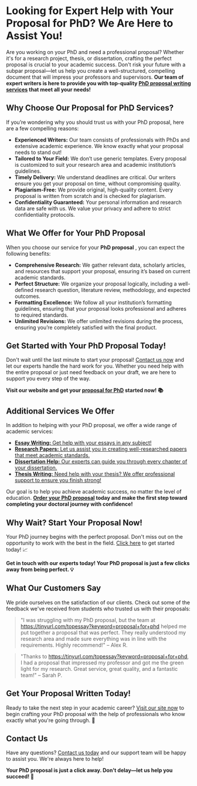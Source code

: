 # Looking for Expert Help with Your Proposal for PhD? We Are Here to Assist You!

Are you working on your PhD and need a professional proposal? Whether it's for a research project, thesis, or dissertation, crafting the perfect proposal is crucial to your academic success. Don't risk your future with a subpar proposal—let us help you create a well-structured, compelling document that will impress your professors and supervisors. **Our team of expert writers is here to provide you with top-quality [PhD proposal writing services](https://tinyurl.com/topessay?keyword=proposal+for+phd) that meet all your needs!**

## Why Choose Our Proposal for PhD Services?

If you’re wondering why you should trust us with your PhD proposal, here are a few compelling reasons:

- **Experienced Writers:** Our team consists of professionals with PhDs and extensive academic experience. We know exactly what your proposal needs to stand out!
- **Tailored to Your Field:** We don’t use generic templates. Every proposal is customized to suit your research area and academic institution’s guidelines.
- **Timely Delivery:** We understand deadlines are critical. Our writers ensure you get your proposal on time, without compromising quality.
- **Plagiarism-Free:** We provide original, high-quality content. Every proposal is written from scratch and is checked for plagiarism.
- **Confidentiality Guaranteed:** Your personal information and research data are safe with us. We value your privacy and adhere to strict confidentiality protocols.

## What We Offer for Your PhD Proposal

When you choose our service for your **PhD proposal** , you can expect the following benefits:

- **Comprehensive Research:** We gather relevant data, scholarly articles, and resources that support your proposal, ensuring it’s based on current academic standards.
- **Perfect Structure:** We organize your proposal logically, including a well-defined research question, literature review, methodology, and expected outcomes.
- **Formatting Excellence:** We follow all your institution’s formatting guidelines, ensuring that your proposal looks professional and adheres to required standards.
- **Unlimited Revisions:** We offer unlimited revisions during the process, ensuring you’re completely satisfied with the final product.

## Get Started with Your PhD Proposal Today!

Don't wait until the last minute to start your proposal! [Contact us now](https://tinyurl.com/topessay?keyword=proposal+for+phd) and let our experts handle the hard work for you. Whether you need help with the entire proposal or just need feedback on your draft, we are here to support you every step of the way.

**Visit our website and get your [proposal for PhD](https://tinyurl.com/topessay?keyword=proposal+for+phd) started now! 📚**

## Additional Services We Offer

In addition to helping with your PhD proposal, we offer a wide range of academic services:

- [**Essay Writing:** Get help with your essays in any subject!](https://tinyurl.com/topessay?keyword=proposal+for+phd)
- [**Research Papers:** Let us assist you in creating well-researched papers that meet academic standards.](https://tinyurl.com/topessay?keyword=proposal+for+phd)
- [**Dissertation Help:** Our experts can guide you through every chapter of your dissertation.](https://tinyurl.com/topessay?keyword=proposal+for+phd)
- [**Thesis Writing:** Need help with your thesis? We offer professional support to ensure you finish strong!](https://tinyurl.com/topessay?keyword=proposal+for+phd)

Our goal is to help you achieve academic success, no matter the level of education. **[Order your PhD proposal](https://tinyurl.com/topessay?keyword=proposal+for+phd) today and make the first step toward completing your doctoral journey with confidence!**

## Why Wait? Start Your Proposal Now!

Your PhD journey begins with the perfect proposal. Don't miss out on the opportunity to work with the best in the field. [Click here](https://tinyurl.com/topessay?keyword=proposal+for+phd) to get started today! 📈

**Get in touch with our experts today! Your PhD proposal is just a few clicks away from being perfect. 💡**

## What Our Customers Say

We pride ourselves on the satisfaction of our clients. Check out some of the feedback we've received from students who trusted us with their proposals:

> "I was struggling with my PhD proposal, but the team at https://tinyurl.com/topessay?keyword=proposal+for+phd helped me put together a proposal that was perfect. They really understood my research area and made sure everything was in line with the requirements. Highly recommend!" – Alex R.

> "Thanks to https://tinyurl.com/topessay?keyword=proposal+for+phd, I had a proposal that impressed my professor and got me the green light for my research. Great service, great quality, and a fantastic team!" – Sarah P.

## Get Your Proposal Written Today!

Ready to take the next step in your academic career? [Visit our site now](https://tinyurl.com/topessay?keyword=proposal+for+phd) to begin crafting your PhD proposal with the help of professionals who know exactly what you're going through. 💼

## Contact Us

Have any questions? [Contact us today](https://tinyurl.com/topessay?keyword=proposal+for+phd) and our support team will be happy to assist you. We're always here to help!

**Your PhD proposal is just a click away. Don't delay—let us help you succeed! 🚀**
